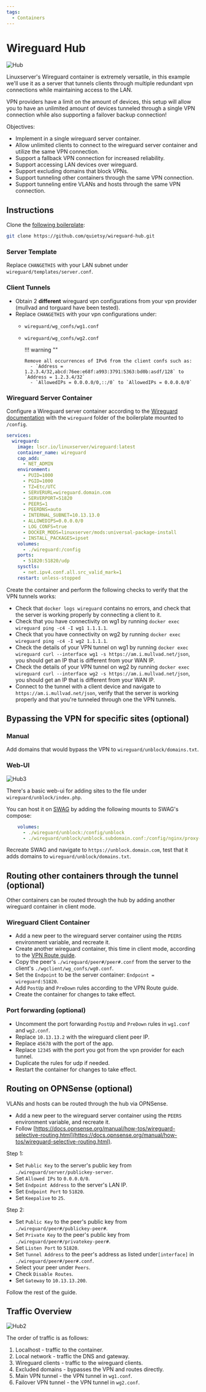 ```yaml
---
tags:
  - Containers
---
```


# Wireguard Hub
![Hub](images/hub.png)

Linuxserver's Wireguard container is extremely versatile, in this example we'll use it as a server that tunnels clients through multiple redundant vpn connections while maintaining access to the LAN.

VPN providers have a limit on the amount of devices, this setup will allow you to have an unlimited amount of devices tunneled through a single VPN connection while also supporting a failover backup connection!

Objectives:

- Implement in a single wireguard server container.
- Allow unlimited clients to connect to the wireguard server container and utilize the same VPN connection.
- Support a fallback VPN connection for increased reliability.
- Support accessing LAN devices over wireguard.
- Support excluding domains that block VPNs.
- Support tunneling other containers through the same VPN connection.
- Support tunneling entire VLANs and hosts through the same VPN connection.

## Instructions

Clone the [following boilerplate](https://github.com/quietsy/wireguard-hub):

```bash
git clone https://github.com/quietsy/wireguard-hub.git
```

### Server Template

Replace `CHANGETHIS` with your LAN subnet under `wireguard/templates/server.conf`.

### Client Tunnels

* Obtain 2 **different** wireguard vpn configurations from your vpn provider (mullvad and torguard have been tested).
* Replace `CHANGETHIS` with your vpn configurations under:
  * `wireguard/wg_confs/wg1.conf`
  * `wireguard/wg_confs/wg2.conf`

    !!! warning ""

        Remove all occurrences of IPv6 from the client confs such as:
          - `Address = 1.2.3.4/32,abcd:76ee:e68f:a993:3791:5363:bd0b:asdf/128` to `Address = 1.2.3.4/32`
          - `AllowedIPs = 0.0.0.0/0,::/0` to `AllowedIPs = 0.0.0.0/0`

### Wireguard Server Container

Configure a Wireguard server container according to the [Wireguard documentation](https://github.com/linuxserver/docker-wireguard) with the `wireguard` folder of the boilerplate mounted to `/config`.

```YAML
services:
  wireguard:
    image: lscr.io/linuxserver/wireguard:latest
    container_name: wireguard
    cap_add:
      - NET_ADMIN
    environment:
      - PUID=1000
      - PGID=1000
      - TZ=Etc/UTC
      - SERVERURL=wireguard.domain.com
      - SERVERPORT=51820
      - PEERS=1
      - PEERDNS=auto
      - INTERNAL_SUBNET=10.13.13.0
      - ALLOWEDIPS=0.0.0.0/0
      - LOG_CONFS=true
      - DOCKER_MODS=linuxserver/mods:universal-package-install
      - INSTALL_PACKAGES=ipset
    volumes:
      - ./wireguard:/config
    ports:
      - 51820:51820/udp
    sysctls:
      - net.ipv4.conf.all.src_valid_mark=1
    restart: unless-stopped
```

Create the container and perform the following checks to verify that the VPN tunnels works:

- Check that `docker logs wireguard` contains no errors, and check that the server is working properly by connecting a client to it.
- Check that you have connectivity on wg1 by running `docker exec wireguard ping -c4 -I wg1 1.1.1.1`.
- Check that you have connectivity on wg2 by running `docker exec wireguard ping -c4 -I wg2 1.1.1.1`.
- Check the details of your VPN tunnel on wg1 by running `docker exec wireguard curl --interface wg1 -s https://am.i.mullvad.net/json`, you should get an IP that is different from your WAN IP.
- Check the details of your VPN tunnel on wg2 by running `docker exec wireguard curl --interface wg2 -s https://am.i.mullvad.net/json`, you should get an IP that is different from your WAN IP.
- Connect to the tunnel with a client device and navigate to `https://am.i.mullvad.net/json`, verify that the server is working properly and that you're tunneled through one the VPN tunnels.

## Bypassing the VPN for specific sites (optional)

### Manual

Add domains that would bypass the VPN to `wireguard/unblock/domains.txt`.

### Web-UI

![Hub3](images/hub3.png)

There's a basic web-ui for adding sites to the file under `wireguard/unblock/index.php`.

You can host it on [SWAG](https://github.com/linuxserver/docker-swag) by adding the following mounts to SWAG's compose:

```yaml
    volumes:
      - ./wireguard/unblock:/config/unblock
      - ./wireguard/unblock/unblock.subdomain.conf:/config/nginx/proxy-confs/unblock.subdomain.conf:ro
```

Recreate SWAG and navigate to `https://unblock.domain.com`, test that it adds domains to `wireguard/unblock/domains.txt`.

## Routing other containers through the tunnel (optional)

Other containers can be routed through the hub by adding another wireguard container in client mode.

### Wireguard Client Container

- Add a new peer to the wireguard server container using the `PEERS` environment variable, and recreate it.
- Create another wireguard container, this time in client mode, according to the [VPN Route guide](vpn-route.md).
- Copy the peer's `./wireguard/peer#/peer#.conf` from the server to the client's `./wgclient/wg_confs/wg0.conf`.
- Set the `Endpoint` to be the server container: `Endpoint = wireguard:51820`.
- Add `PostUp` and `PreDown` rules according to the VPN Route guide.
- Create the container for changes to take effect.

### Port forwarding (optional)

- Uncomment the port forwarding `PostUp` and `PreDown` rules in `wg1.conf` and `wg2.conf`.
- Replace `10.13.13.2` with the wireguard client peer IP.
- Replace `45678` with the port of the app.
- Replace `12345` with the port you got from the vpn provider for each tunnel.
- Duplicate the rules for udp if needed.
- Restart the container for changes to take effect.

## Routing on OPNSense (optional)

VLANs and hosts can be routed through the hub via OPNSense.

- Add a new peer to the wireguard server container using the `PEERS` environment variable, and recreate it.
- Follow [https://docs.opnsense.org/manual/how-tos/wireguard-selective-routing.html](https://docs.opnsense.org/manual/how-tos/wireguard-selective-routing.html).

Step 1:

- Set `Public Key` to the server's public key from `./wireguard/server/publickey-server`.
- Set `Allowed IPs` to `0.0.0.0/0`.
- Set `Endpoint Address` to the server's LAN IP.
- Set `Endpoint Port` to `51820`.
- Set `Keepalive` to `25`.

Step 2:

- Set `Public Key` to the peer's public key from `./wireguard/peer#/publickey-peer#`.
- Set `Private Key` to the peer's public key from `./wireguard/peer#/privatekey-peer#`.
- Set `Listen Port` to `51820`.
- Set `Tunnel Address` to the peer's address as listed under`[interface]` in `./wireguard/peer#/peer#.conf`.
- Select your peer under `Peers`.
- Check `Disable Routes`.
- Set `Gateway` to `10.13.13.200`.

Follow the rest of the guide.

## Traffic Overview

![Hub2](images/hub2.png)

The order of traffic is as follows:

1. Localhost - traffic to the container.
2. Local network - traffic the DNS and gateway.
3. Wireguard clients - traffic to the wireguard clients.
4. Excluded domains - bypasses the VPN and routes directly.
5. Main VPN tunnel - the VPN tunnel in `wg1.conf`.
6. Failover VPN tunnel - the VPN tunnel in `wg2.conf`.